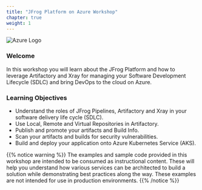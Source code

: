 ```yaml
---
title: "JFrog Platform on Azure Workshop"
chapter: true
weight: 1
---
```


![Azure Logo](/images/test.png)

### Welcome

In this workshop you will learn about the JFrog Platform and how to leverage Artifactory and Xray for managing your Software Development Lifecycle (SDLC) and bring DevOps to the cloud on Azure.

### Learning Objectives
- Understand the roles of JFrog Pipelines, Artifactory and Xray in your software delivery life cycle (SDLC).
- Use Local, Remote and Virtual Repositories in Artifactory.
- Publish and promote your artifacts and Build Info.
- Scan your artifacts and builds for security vulnerabilities.
- Build and deploy your application onto Azure Kubernetes Service (AKS).

{{% notice warning %}}
The examples and sample code provided in this workshop are intended to be consumed as instructional content. These will help you understand how various services can be architected to build a solution while demonstrating best practices along the way. These examples are not intended for use in production environments.
{{% /notice %}}
